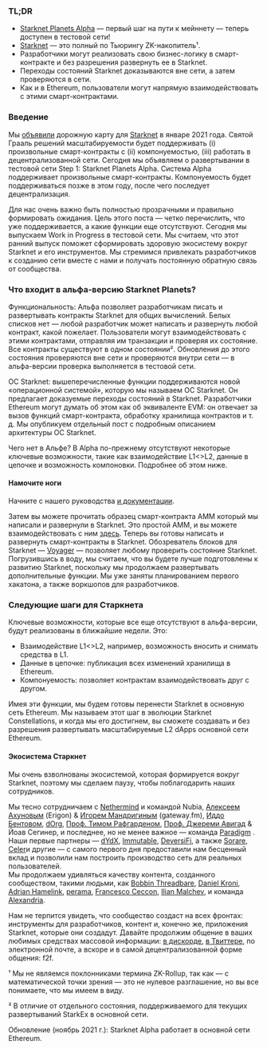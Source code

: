 ### TL;DR

* [Starknet Planets Alpha](https://voyager.online/) — первый шаг на пути к мейннету — теперь доступен в тестовой сети!
* [Starknet](https://starkware.co/product/starknet/) — это полный по Тьюрингу ZK-накопитель¹.
* Разработчики могут реализовать свою бизнес-логику в смарт-контракте и без разрешения развернуть ее в Starknet.
* Переходы состояний Starknet доказываются вне сети, а затем проверяются в сети.
* Как и в Ethereum, пользователи могут напрямую взаимодействовать с этими смарт-контрактами.

### Введение

Мы [объявили](https://medium.com/starkware/on-the-road-to-starknet-a-permissionless-stark-powered-l2-zk-rollup-83be53640880) дорожную карту для [Starknet](https://starkware.co/product/starknet/) в январе 2021 года. Святой Грааль решений масштабируемости будет поддерживать (i) произвольные смарт-контракты с (ii) компонуемостью, (iii) работать в децентрализованной сети. Сегодня мы объявляем о развертывании в тестовой сети Step 1: Starknet Planets Alpha. Система Alpha поддерживает произвольные смарт-контракты. Компонуемость будет поддерживаться позже в этом году, после чего последует децентрализация.

Для нас очень важно быть полностью прозрачными и правильно формировать ожидания. Цель этого поста — четко перечислить, что уже поддерживается, а какие функции еще отсутствуют. Сегодня мы выпускаем Work in Progress в тестовой сети. Мы считаем, что этот ранний выпуск поможет сформировать здоровую экосистему вокруг Starknet и его инструментов. Мы стремимся привлекать разработчиков к созданию сети вместе с нами и получать постоянную обратную связь от сообщества.

### Что входит в альфа-версию Starknet Planets?

Функциональность: Альфа позволяет разработчикам писать и развертывать контракты Starknet для общих вычислений. Белых списков нет — любой разработчик может написать и развернуть любой контракт, какой пожелает. Пользователи могут взаимодействовать с этими контрактами, отправляя им транзакции и проверяя их состояние. Все контракты существуют в одном состоянии². Обновления до этого состояния проверяются вне сети и проверяются внутри сети — в альфа-версии проверка выполняется в тестовой сети.

ОС Starknet: вышеперечисленные функции поддерживаются новой «операционной системой», которую мы называем ОС Starknet. Он предлагает доказуемые переходы состояний в Starknet. Разработчики Ethereum могут думать об этом как об эквиваленте EVM: он отвечает за вызов функций смарт-контракта, обработку хранилища контрактов и т. д. Мы опубликуем отдельный пост с подробным описанием архитектуры ОС Starknet.

Чего нет в Альфе? В Alpha по-прежнему отсутствуют некоторые ключевые возможности, такие как взаимодействие L1<>L2, данные в цепочке и возможность компоновки. Подробнее об этом ниже.

#### Намочите ноги

Начните с нашего руководства [и документации](https://www.cairo-lang.org/docs/hello_starknet/).

Затем вы можете прочитать образец смарт-контракта AMM [](http://cairo-lang.org/docs/hello_starknet/amm.html) который мы написали и развернули в Starknet. Это простой AMM, и вы можете взаимодействовать с ним [здесь](https://starkware-amm-demo.netlify.app/swap). Теперь вы готовы написать и развернуть смарт-контракты в Starknet. Обозреватель блоков для Starknet — [Voyager](https://voyager.online/) — позволяет любому проверить состояние Starknet.\
Погрузившись в воду, мы считаем, что вы будете лучше подготовлены к развитию Starknet, поскольку мы продолжаем развертывать дополнительные функции. Мы уже заняты планированием первого хакатона, а также воркшопов для разработчиков.

### Следующие шаги для Старкнета

Ключевые возможности, которые все еще отсутствуют в альфа-версии, будут реализованы в ближайшие недели. Это:

* Взаимодействие L1<>L2, например, возможность вносить и снимать средства в L1.
* Данные в цепочке: публикация всех изменений хранилища в Ethereum.
* Компонуемость: позволяет контрактам взаимодействовать друг с другом.

Имея эти функции, мы будем готовы перенести Starknet в основную сеть Ethereum. Мы называем этот шаг в эволюции Starknet Constellations, и когда мы его достигнем, вы сможете создавать и без разрешения развертывать масштабируемые L2 dApps основной сети Ethereum.

#### Экосистема Старкнет

Мы очень взволнованы экосистемой, которая формируется вокруг Starknet, поэтому мы сделаем паузу, чтобы поблагодарить наших сотрудников.

Мы тесно сотрудничаем с [Nethermind](https://twitter.com/nethermindeth) и командой Nubia, [Алексеем Ахуновым](https://twitter.com/realLedgerwatch) (Erigon) & [Игорем Мандригиным](https://twitter.com/mandrigin) (gateway.fm), [Иддо Бентовом](https://www.cs.cornell.edu/~iddo/), [dOrg](https://twitter.com/dOrg_tech), [Проф. Тимом Рафгарденом](https://twitter.com/algo_class), [Проф. Джереми Авигад](https://www.andrew.cmu.edu/user/avigad/) & Йоав Сегинер, и последнее, но не менее важное — команда [Paradigm](https://twitter.com/paradigm) .\
Наши первые партнеры — [dYdX](https://twitter.com/dydxprotocol), [Immutable](https://twitter.com/Immutable), [DeversiFi](https://twitter.com/deversifi), а также [Sorare](https://twitter.com/SorareHQ), [Celer](https://twitter.com/CelerNetwork)и другие — с самого первого дня предоставили нам бесценный вклад и позволили нам построить производство сеть для реальных пользователей.\
Мы продолжаем удивляться качеству контента, созданного сообществом, такими людьми, как [Bobbin Threadbare](https://twitter.com/bobbinth), [Daniel Kroni](https://github.com/danielkroeni/cairo-playground/blob/main/anon-bank/README.md), [Adrian Hamelink](https://twitter.com/adr1anh), [perama](https://twitter.com/eth_worm), [Francesco Ceccon](https://twitter.com/ceccon_me), [Ilian Malchev](http://twitter.com/imalchev), и команда [Alexandria](https://blockchainpartner.fr/).

Нам не терпится увидеть, что сообщество создаст на всех фронтах: инструменты для разработчиков, контент и, конечно же, приложения Starknet, которые они создадут. Давайте продолжим общение в ваших любимых средствах массовой информации: [в дискорде](https://discord.gg/uJ9HZTUk2Y), [в Твиттере](https://twitter.com/CairoLang), по электронной почте, а вскоре и в самой децентрализованной форме общения: f2f.

¹ Мы не являемся поклонниками термина ZK-Rollup, так как — с математической точки зрения — это не нулевое разглашение, но вы все понимаете, что мы имеем в виду.

² В отличие от отдельного состояния, поддерживаемого для текущих развертываний StarkEx в основной сети.

Обновление (ноябрь 2021 г.): Starknet Alpha работает в основной сети Ethereum.